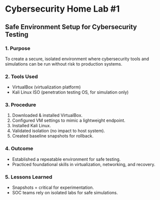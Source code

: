 # Cybersecurity Home Lab #1
## Safe Environment Setup for Cybersecurity Testing

### 1. Purpose
To create a secure, isolated environment where cybersecurity tools and simulations can be run without risk to production systems.  

### 2. Tools Used
- VirtualBox (virtualization platform)  
- Kali Linux ISO (penetration testing OS, for simulation only)  

### 3. Procedure
1. Downloaded & installed VirtualBox.  
2. Configured VM settings to mimic a lightweight endpoint.  
3. Installed Kali Linux.  
4. Validated isolation (no impact to host system).  
5. Created baseline snapshots for rollback.  

### 4. Outcome
- Established a repeatable environment for safe testing.  
- Practiced foundational skills in virtualization, networking, and recovery.  

### 5. Lessons Learned
- Snapshots = critical for experimentation.  
- SOC teams rely on isolated labs for safe simulations.  
